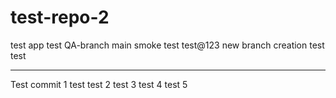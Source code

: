 # test-repo-2
test app
test
QA-branch
 main
 smoke test
 test@123
 new branch creation
 test
 test
***************************
Test commit 1
test
test 2
test 3
test 4
test 5
